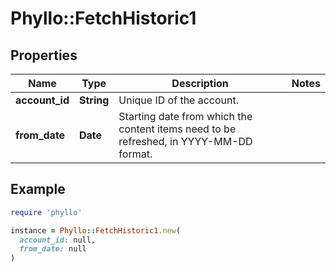 # Phyllo::FetchHistoric1

## Properties

| Name | Type | Description | Notes |
| ---- | ---- | ----------- | ----- |
| **account_id** | **String** | Unique ID of the account. |  |
| **from_date** | **Date** | Starting date from which the content items need to be refreshed, in YYYY-MM-DD format. |  |

## Example

```ruby
require 'phyllo'

instance = Phyllo::FetchHistoric1.new(
  account_id: null,
  from_date: null
)
```


